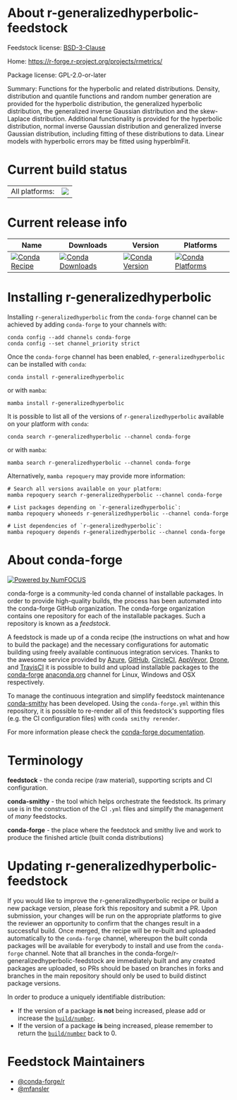 About r-generalizedhyperbolic-feedstock
=======================================

Feedstock license: [BSD-3-Clause](https://github.com/conda-forge/r-generalizedhyperbolic-feedstock/blob/main/LICENSE.txt)

Home: https://r-forge.r-project.org/projects/rmetrics/

Package license: GPL-2.0-or-later

Summary: Functions for the hyperbolic and related distributions. Density, distribution and quantile functions and random number generation are provided for the hyperbolic distribution, the generalized hyperbolic distribution, the generalized inverse Gaussian distribution and the skew-Laplace distribution. Additional functionality is provided for the hyperbolic distribution, normal inverse Gaussian distribution and generalized inverse Gaussian distribution, including fitting of these distributions to data. Linear models with hyperbolic errors may be fitted using hyperblmFit.

Current build status
====================


<table><tr><td>All platforms:</td>
    <td>
      <a href="https://dev.azure.com/conda-forge/feedstock-builds/_build/latest?definitionId=15082&branchName=main">
        <img src="https://dev.azure.com/conda-forge/feedstock-builds/_apis/build/status/r-generalizedhyperbolic-feedstock?branchName=main">
      </a>
    </td>
  </tr>
</table>

Current release info
====================

| Name | Downloads | Version | Platforms |
| --- | --- | --- | --- |
| [![Conda Recipe](https://img.shields.io/badge/recipe-r--generalizedhyperbolic-green.svg)](https://anaconda.org/conda-forge/r-generalizedhyperbolic) | [![Conda Downloads](https://img.shields.io/conda/dn/conda-forge/r-generalizedhyperbolic.svg)](https://anaconda.org/conda-forge/r-generalizedhyperbolic) | [![Conda Version](https://img.shields.io/conda/vn/conda-forge/r-generalizedhyperbolic.svg)](https://anaconda.org/conda-forge/r-generalizedhyperbolic) | [![Conda Platforms](https://img.shields.io/conda/pn/conda-forge/r-generalizedhyperbolic.svg)](https://anaconda.org/conda-forge/r-generalizedhyperbolic) |

Installing r-generalizedhyperbolic
==================================

Installing `r-generalizedhyperbolic` from the `conda-forge` channel can be achieved by adding `conda-forge` to your channels with:

```
conda config --add channels conda-forge
conda config --set channel_priority strict
```

Once the `conda-forge` channel has been enabled, `r-generalizedhyperbolic` can be installed with `conda`:

```
conda install r-generalizedhyperbolic
```

or with `mamba`:

```
mamba install r-generalizedhyperbolic
```

It is possible to list all of the versions of `r-generalizedhyperbolic` available on your platform with `conda`:

```
conda search r-generalizedhyperbolic --channel conda-forge
```

or with `mamba`:

```
mamba search r-generalizedhyperbolic --channel conda-forge
```

Alternatively, `mamba repoquery` may provide more information:

```
# Search all versions available on your platform:
mamba repoquery search r-generalizedhyperbolic --channel conda-forge

# List packages depending on `r-generalizedhyperbolic`:
mamba repoquery whoneeds r-generalizedhyperbolic --channel conda-forge

# List dependencies of `r-generalizedhyperbolic`:
mamba repoquery depends r-generalizedhyperbolic --channel conda-forge
```


About conda-forge
=================

[![Powered by
NumFOCUS](https://img.shields.io/badge/powered%20by-NumFOCUS-orange.svg?style=flat&colorA=E1523D&colorB=007D8A)](https://numfocus.org)

conda-forge is a community-led conda channel of installable packages.
In order to provide high-quality builds, the process has been automated into the
conda-forge GitHub organization. The conda-forge organization contains one repository
for each of the installable packages. Such a repository is known as a *feedstock*.

A feedstock is made up of a conda recipe (the instructions on what and how to build
the package) and the necessary configurations for automatic building using freely
available continuous integration services. Thanks to the awesome service provided by
[Azure](https://azure.microsoft.com/en-us/services/devops/), [GitHub](https://github.com/),
[CircleCI](https://circleci.com/), [AppVeyor](https://www.appveyor.com/),
[Drone](https://cloud.drone.io/welcome), and [TravisCI](https://travis-ci.com/)
it is possible to build and upload installable packages to the
[conda-forge](https://anaconda.org/conda-forge) [anaconda.org](https://anaconda.org/)
channel for Linux, Windows and OSX respectively.

To manage the continuous integration and simplify feedstock maintenance
[conda-smithy](https://github.com/conda-forge/conda-smithy) has been developed.
Using the ``conda-forge.yml`` within this repository, it is possible to re-render all of
this feedstock's supporting files (e.g. the CI configuration files) with ``conda smithy rerender``.

For more information please check the [conda-forge documentation](https://conda-forge.org/docs/).

Terminology
===========

**feedstock** - the conda recipe (raw material), supporting scripts and CI configuration.

**conda-smithy** - the tool which helps orchestrate the feedstock.
                   Its primary use is in the construction of the CI ``.yml`` files
                   and simplify the management of *many* feedstocks.

**conda-forge** - the place where the feedstock and smithy live and work to
                  produce the finished article (built conda distributions)


Updating r-generalizedhyperbolic-feedstock
==========================================

If you would like to improve the r-generalizedhyperbolic recipe or build a new
package version, please fork this repository and submit a PR. Upon submission,
your changes will be run on the appropriate platforms to give the reviewer an
opportunity to confirm that the changes result in a successful build. Once
merged, the recipe will be re-built and uploaded automatically to the
`conda-forge` channel, whereupon the built conda packages will be available for
everybody to install and use from the `conda-forge` channel.
Note that all branches in the conda-forge/r-generalizedhyperbolic-feedstock are
immediately built and any created packages are uploaded, so PRs should be based
on branches in forks and branches in the main repository should only be used to
build distinct package versions.

In order to produce a uniquely identifiable distribution:
 * If the version of a package **is not** being increased, please add or increase
   the [``build/number``](https://docs.conda.io/projects/conda-build/en/latest/resources/define-metadata.html#build-number-and-string).
 * If the version of a package **is** being increased, please remember to return
   the [``build/number``](https://docs.conda.io/projects/conda-build/en/latest/resources/define-metadata.html#build-number-and-string)
   back to 0.

Feedstock Maintainers
=====================

* [@conda-forge/r](https://github.com/orgs/conda-forge/teams/r/)
* [@mfansler](https://github.com/mfansler/)

